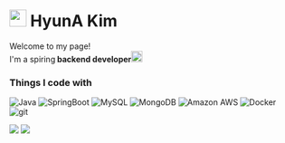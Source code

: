 <h1><img src="https://emojis.slackmojis.com/emojis/images/1531849430/4246/blob-sunglasses.gif?1531849430" width="30"/> HyunA Kim</h1>


<p>Welcome to my page! </br> I'm a spiring<b> backend developer<img src="https://cdn-icons-png.flaticon.com/512/7101/7101338.png" width="20"/></b> </p>
<h3>Things I code with</h3>
<p>
  <img alt="Java" src="https://img.shields.io/badge/Java-007396?style=flat-square&logo=Java&logoColor=white" />
  <img alt="SpringBoot" src="https://img.shields.io/badge/SpringBoot-6DB33F?style=flat-square&logo=springboot&logoColor=white" />
  <img alt="MySQL" src="https://img.shields.io/badge/-MySQL-4479A1?style=flat-square&logo=mysql&logoColor=white" />
  <img alt="MongoDB" src="https://img.shields.io/badge/-MongoDB-13aa52?style=flat-square&logo=mongodb&logoColor=white" />
  <img alt="Amazon AWS" src="https://img.shields.io/badge/-Amazon_AWS-FF9900?style=flat-square&logo=amazonaws&logoColor=white" />
  <img alt="Docker" src="https://img.shields.io/badge/-Docker-46a2f1?style=flat-square&logo=docker&logoColor=white" />
  <img alt="git" src="https://img.shields.io/badge/-Git-F05032?style=flat-square&logo=git&logoColor=white" />
</p>

![](https://raw.githubusercontent.com/decten/github-stats-transparent/output/generated/overview.svg)
![](https://raw.githubusercontent.com/decten/github-stats-transparent/output/generated/languages.svg)


